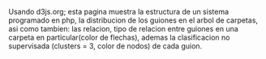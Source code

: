 Usando d3js.org; esta pagina muestra la estructura de un sistema programado en php, la distribucion de los guiones en el arbol de carpetas, asi como tambien: las relacion, tipo de relacion entre guiones en una carpeta en particular(color de flechas), ademas la clasificacion no supervisada (clusters = 3, color de nodos) de cada guion. 
